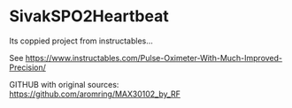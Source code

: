 # SivakSPO2Heartbeat
Its coppied project from instructables...

See https://www.instructables.com/Pulse-Oximeter-With-Much-Improved-Precision/

GITHUB with original sources: https://github.com/aromring/MAX30102_by_RF

